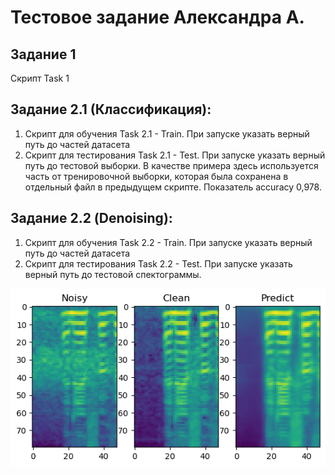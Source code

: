 # Тестовое задание Александра А.
## Задание 1
Скрипт Task 1
## Задание 2.1 (Классификация):
  1) Скрипт для обучения Task 2.1 - Train. При запуске указать верный путь до частей датасета
  2) Скрипт для тестирования Task 2.1 - Test. При запуске указать верный путь до тестовой выборки. В качестве примера здесь используется часть от тренировочной       выборки, которая была сохранена в отдельный файл в предыдущем скрипте. Показатель accuracy 0,978.
## Задание 2.2 (Denoising):
  1) Скрипт для обучения Task 2.2 - Train. При запуске указать верный путь до частей датасета
  2) Скрипт для тестирования Task 2.2 - Test. При запуске указать верный путь до тестовой спектограммы.

![](denoise.png)
